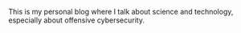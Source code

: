 This is my personal blog where I talk about science and technology, especially about offensive cybersecurity.
